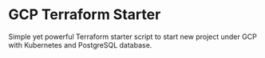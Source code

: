 # GCP Terraform Starter

Simple yet powerful Terraform starter script to start new project under GCP with Kubernetes and PostgreSQL database.
